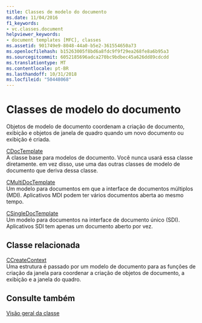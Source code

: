 ```yaml
---
title: Classes de modelo do documento
ms.date: 11/04/2016
f1_keywords:
- vc.classes.document
helpviewer_keywords:
- document templates [MFC], classes
ms.assetid: 901749e9-8048-44a0-b5e2-361554650a73
ms.openlocfilehash: b15263005f8bd6a8fdc9f9f29ea268fe8a6b95a3
ms.sourcegitcommit: 6052185696adca270bc9bdbec45a626dd89cdcdd
ms.translationtype: MT
ms.contentlocale: pt-BR
ms.lasthandoff: 10/31/2018
ms.locfileid: "50448068"
---
```

# <a name="document-template-classes"></a>Classes de modelo do documento

Objetos de modelo de documento coordenam a criação de documento, exibição e objetos de janela de quadro quando um novo documento ou exibição é criada.

[CDocTemplate](../mfc/reference/cdoctemplate-class.md)<br/>
A classe base para modelos de documento. Você nunca usará essa classe diretamente. em vez disso, use uma das outras classes de modelo de documento que deriva dessa classe.

[CMultiDocTemplate](../mfc/reference/cmultidoctemplate-class.md)<br/>
Um modelo para documentos em que a interface de documentos múltiplos (MDI). Aplicativos MDI podem ter vários documentos aberta ao mesmo tempo.

[CSingleDocTemplate](../mfc/reference/csingledoctemplate-class.md)<br/>
Um modelo para documentos na interface de documento único (SDI). Aplicativos SDI tem apenas um documento aberto por vez.

## <a name="related-class"></a>Classe relacionada

[CCreateContext](../mfc/reference/ccreatecontext-structure.md)<br/>
Uma estrutura é passado por um modelo de documento para as funções de criação da janela para coordenar a criação de objetos de documento, a exibição e a janela do quadro.

## <a name="see-also"></a>Consulte também

[Visão geral da classe](../mfc/class-library-overview.md)

